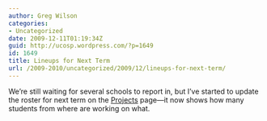 ```yaml
---
author: Greg Wilson
categories:
- Uncategorized
date: 2009-12-11T01:19:34Z
guid: http://ucosp.wordpress.com/?p=1649
id: 1649
title: Lineups for Next Term
url: /2009-2010/uncategorized/2009/12/lineups-for-next-term/
---
```


We&#8217;re still waiting for several schools to report in, but I&#8217;ve started to update the roster for next term on the [Projects](http://ucosp.wordpress.com/projects/) page&#8212;it now shows how many students from where are working on what.
